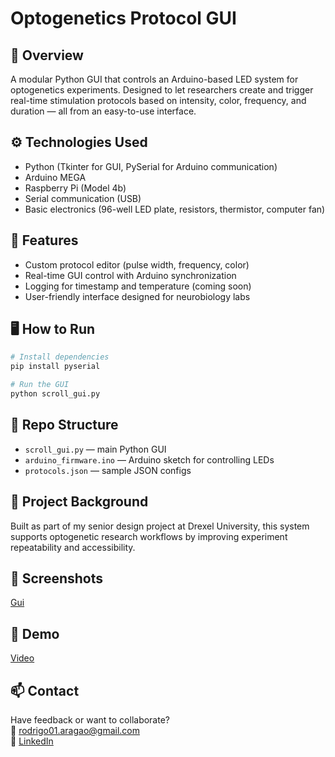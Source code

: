 # Optogenetics Protocol GUI

## 🧠 Overview
A modular Python GUI that controls an Arduino-based LED system for optogenetics experiments. Designed to let researchers create and trigger real-time stimulation protocols based on intensity, color, frequency, and duration — all from an easy-to-use interface.

## ⚙️ Technologies Used
- Python (Tkinter for GUI, PySerial for Arduino communication)
- Arduino MEGA
- Raspberry Pi (Model 4b)
- Serial communication (USB)
- Basic electronics (96-well LED plate, resistors, thermistor, computer fan)

## 🚀 Features
- Custom protocol editor (pulse width, frequency, color)
- Real-time GUI control with Arduino synchronization
- Logging for timestamp and temperature (coming soon)
- User-friendly interface designed for neurobiology labs

## 🖥️ How to Run
```bash
# Install dependencies
pip install pyserial

# Run the GUI
python scroll_gui.py
```
## 📁 Repo Structure
- `scroll_gui.py` — main Python GUI
- `arduino_firmware.ino` — Arduino sketch for controlling LEDs
- `protocols.json` — sample JSON configs

## 🧪 Project Background
Built as part of my senior design project at Drexel University, this system supports optogenetic research workflows by improving experiment repeatability and accessibility.

## 📸 Screenshots
[Gui](https://github.com/rod31/optogenetics-gui/blob/main/screenshot1.png)

## 🎥 Demo

[Video](https://github.com/rod31/optogenetics-gui/blob/main/demo.mp4)

## 📫 Contact
Have feedback or want to collaborate?  
📧 rodrigo01.aragao@gmail.com  
🔗 [LinkedIn](https://www.linkedin.com/in/rb-aragao)

